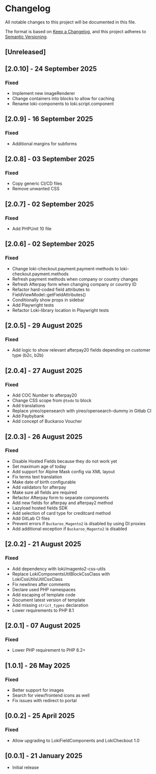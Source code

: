 # Changelog
All notable changes to this project will be documented in this file.

The format is based on [Keep a Changelog](https://keepachangelog.com/en/1.0.0/),
and this project adheres to [Semantic Versioning](https://semver.org/spec/v2.0.0.html).

## [Unreleased]

## [2.0.10] - 24 September 2025
### Fixed
- Implement new imageRenderer
- Change containers into blocks to allow for caching
- Rename loki-components to loki.script.component

## [2.0.9] - 16 September 2025
### Fixed
- Additional margins for subforms

## [2.0.8] - 03 September 2025
### Fixed
- Copy generic CI/CD files
- Remove unwanted CSS

## [2.0.7] - 02 September 2025
### Fixed
- Add PHPUnit 10 file

## [2.0.6] - 02 September 2025
### Fixed
- Change loki-checkout.payment.payment-methods to loki-checkout.payment.methods
- Refresh payment methods when company or country changes
- Refresh Afterpay form when changing company or country ID
- Refactor hard-coded field attributes to FieldViewModel::getFieldAttributes()
- Conditionally show props in sidebar
- Add Playwright tests
- Refactor Loki-library location in Playwright tests

## [2.0.5] - 29 August 2025
### Fixed
- Add logic to show relevant afterpay20 fields depending on customer type (b2c, b2b)

## [2.0.4] - 27 August 2025
### Fixed
- Add COC Number to afterpay20
- Change CSS scope from `@todo` to block
- Add translations
- Replace yireo/opensearch with yireo/opensearch-dummy in Gitlab CI
- Add Paybybank
- Add concept of Buckaroo Voucher

## [2.0.3] - 26 August 2025
### Fixed
- Disable Hosted Fields because they do not work yet
- Set maximum age of today
- Add support for Alpine Mask config via XML layout
- Fix terms text translation
- Make date of birth configurable
- Add validators for afterpay
- Make sure all fields are required
- Refactor Afterpay form to separate components
- Add new fields for afterpay and afterpay2 method
- Lazyload hosted fields SDK
- Add selection of card type for creditcard method
- Add GitLab CI files
- Prevent errors if `Buckaroo_Magento2` is disabled by using DI proxies
- Add additional exception if `Buckaroo_Magento2` is disabled

## [2.0.2] - 21 August 2025
### Fixed
- Add dependency with loki/magento2-css-utils
- Replace LokiComponentsUtilBlockCssClass with LokiCssUtilsUtilCssClass
- Fix newlines after comments
- Declare used PHP namespaces
- Add escaping of template code
- Document latest version of template
- Add missing `strict_types` declaration
- Lower requirements to PHP 8.1

## [2.0.1] - 07 August 2025
### Fixed
- Lower PHP requirement to PHP 8.2+

## [1.0.1] - 26 May 2025
### Fixed
- Better support for images
- Search for view/frontend icons as well
- Fix issues with redirect to portal

## [0.0.2] - 25 April 2025
### Fixed
- Allow upgrading to LokiFieldComponents and LokiCheckout 1.0

## [0.0.1] - 21 January 2025
- Initial release
